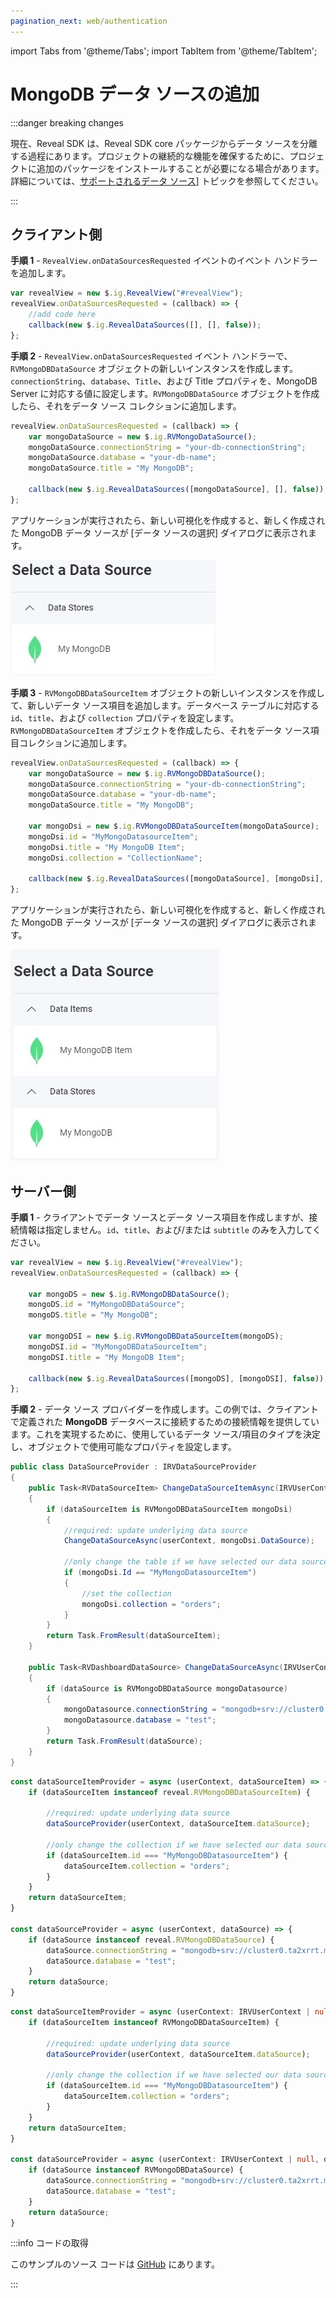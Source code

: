 ```yaml
---
pagination_next: web/authentication
---
```


import Tabs from '@theme/Tabs';
import TabItem from '@theme/TabItem';

# MongoDB データ ソースの追加

:::danger breaking changes

現在、Reveal SDK は、Reveal SDK core パッケージからデータ ソースを分離する過程にあります。プロジェクトの継続的な機能を確保するために、プロジェクトに追加のパッケージをインストールすることが必要になる場合があります。詳細については、[サポートされるデータ ソース](web/datasources.md#サポートされるデータ-ソース)] トピックを参照してください。

:::

## クライアント側

**手順 1** - `RevealView.onDataSourcesRequested` イベントのイベント ハンドラーを追加します。

```js
var revealView = new $.ig.RevealView("#revealView");
revealView.onDataSourcesRequested = (callback) => {
    //add code here
    callback(new $.ig.RevealDataSources([], [], false));
};
```

**手順 2** - `RevealView.onDataSourcesRequested` イベント ハンドラーで、`RVMongoDBDataSource` オブジェクトの新しいインスタンスを作成します。`connectionString`、`database`、`Title`、および Title プロパティを、MongoDB Server に対応する値に設定します。`RVMongoDBDataSource` オブジェクトを作成したら、それをデータ ソース コレクションに追加します。

```js
revealView.onDataSourcesRequested = (callback) => {
    var mongoDataSource = new $.ig.RVMongoDataSource();
    mongoDataSource.connectionString = "your-db-connectionString";
    mongoDataSource.database = "your-db-name";
    mongoDataSource.title = "My MongoDB";

    callback(new $.ig.RevealDataSources([mongoDataSource], [], false));
};
```

アプリケーションが実行されたら、新しい可視化を作成すると、新しく作成された MongoDB データ ソースが [データ ソースの選択] ダイアログに表示されます。

![](images/mongodb-data-source.jpg)

**手順 3** - `RVMongoDBDataSourceItem` オブジェクトの新しいインスタンスを作成して、新しいデータ ソース項目を追加します。データベース テーブルに対応する `id`、`title`、および `collection` プロパティを設定します。`RVMongoDBDataSourceItem` オブジェクトを作成したら、それをデータ ソース項目コレクションに追加します。

```js
revealView.onDataSourcesRequested = (callback) => {
    var mongoDataSource = new $.ig.RVMongoDBDataSource();
    mongoDataSource.connectionString = "your-db-connectionString";
    mongoDataSource.database = "your-db-name";
    mongoDataSource.title = "My MongoDB";

    var mongoDsi = new $.ig.RVMongoDBDataSourceItem(mongoDataSource);
    mongoDsi.id = "MyMongoDatasourceItem";
    mongoDsi.title = "My MongoDB Item";
    mongoDsi.collection = "CollectionName";    

    callback(new $.ig.RevealDataSources([mongoDataSource], [mongoDsi], false));
};
```

アプリケーションが実行されたら、新しい可視化を作成すると、新しく作成された MongoDB データ ソースが [データ ソースの選択] ダイアログに表示されます。

![](images/mongodb-data-source-item.jpg)

## サーバー側

**手順 1** - クライアントでデータ ソースとデータ ソース項目を作成しますが、接続情報は指定しません。`id`、`title`、および/または `subtitle` のみを入力してください。

```js
var revealView = new $.ig.RevealView("#revealView");
revealView.onDataSourcesRequested = (callback) => {
    
    var mongoDS = new $.ig.RVMongoDBDataSource();
    mongoDS.id = "MyMongoDBDataSource";
    mongoDS.title = "My MongoDB";

    var mongoDSI = new $.ig.RVMongoDBDataSourceItem(mongoDS);
    mongoDSI.id = "MyMongoDBDataSourceItem";
    mongoDSI.title = "My MongoDB Item";

    callback(new $.ig.RevealDataSources([mongoDS], [mongoDSI], false));
};
```

**手順 2** - データ ソース プロバイダーを作成します。この例では、クライアントで定義された **MongoDB** データベースに接続するための接続情報を提供しています。これを実現するために、使用しているデータ ソース/項目のタイプを決定し、オブジェクトで使用可能なプロパティを設定します。

<Tabs groupId="code" queryString>
  <TabItem value="aspnet" label="ASP.NET" default>

```cs
public class DataSourceProvider : IRVDataSourceProvider
{
    public Task<RVDataSourceItem> ChangeDataSourceItemAsync(IRVUserContext userContext, string dashboardId, RVDataSourceItem dataSourceItem)
    {
        if (dataSourceItem is RVMongoDBDataSourceItem mongoDsi)
        {
            //required: update underlying data source
            ChangeDataSourceAsync(userContext, mongoDsi.DataSource);

            //only change the table if we have selected our data source item
            if (mongoDsi.Id == "MyMongoDatasourceItem")
            {
                //set the collection
                mongoDsi.collection = "orders";
            }
        }
        return Task.FromResult(dataSourceItem);
    }

    public Task<RVDashboardDataSource> ChangeDataSourceAsync(IRVUserContext userContext, RVDashboardDataSource dataSource)
    {
        if (dataSource is RVMongoDBDataSource mongoDatasource)
        {
            mongoDatasource.connectionString = "mongodb+srv://cluster0.ta2xrrt.mongodb.net/";
            mongoDatasource.database = "test";
        }
        return Task.FromResult(dataSource);
    }
}
```

  </TabItem>

<TabItem value="node" label="Node.js">    

```js
const dataSourceItemProvider = async (userContext, dataSourceItem) => {
	if (dataSourceItem instanceof reveal.RVMongoDBDataSourceItem) {

		//required: update underlying data source
		dataSourceProvider(userContext, dataSourceItem.dataSource);

		//only change the collection if we have selected our data source item
		if (dataSourceItem.id === "MyMongoDBDatasourceItem") {
			dataSourceItem.collection = "orders";
		}		
	}
	return dataSourceItem;
}

const dataSourceProvider = async (userContext, dataSource) => {
	if (dataSource instanceof reveal.RVMongoDBDataSource) {
		dataSource.connectionString = "mongodb+srv://cluster0.ta2xrrt.mongodb.net/";
		dataSource.database = "test";
	}
	return dataSource;
}
```

  </TabItem>

  <TabItem value="node-ts" label="Node.js - TS">    

```ts
const dataSourceItemProvider = async (userContext: IRVUserContext | null, dataSourceItem: RVDataSourceItem) => {
	if (dataSourceItem instanceof RVMongoDBDataSourceItem) {

		//required: update underlying data source
		dataSourceProvider(userContext, dataSourceItem.dataSource);

		//only change the collection if we have selected our data source item
		if (dataSourceItem.id === "MyMongoDBDatasourceItem") {
			dataSourceItem.collection = "orders";
		}		
	}
	return dataSourceItem;
}

const dataSourceProvider = async (userContext: IRVUserContext | null, dataSource: RVDashboardDataSource) => {
	if (dataSource instanceof RVMongoDBDataSource) {
		dataSource.connectionString = "mongodb+srv://cluster0.ta2xrrt.mongodb.net/";
		dataSource.database = "test";
	}
	return dataSource;
}
```

  </TabItem>

</Tabs>

:::info コードの取得

このサンプルのソース コードは [GitHub](https://github.com/RevealBi/sdk-samples-javascript/tree/main/DataSources/MongoDB) にあります。

:::